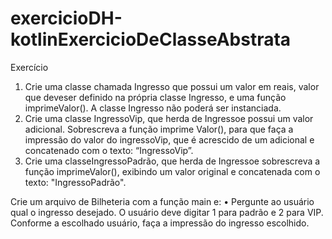 # exercicioDH-kotlinExercicioDeClasseAbstrata


Exercício


1) Crie uma classe chamada Ingresso que possui um valor em reais, valor que deveser definido na própria classe Ingresso, e uma função imprimeValor(). A classe Ingresso não poderá ser instanciada.
2) Crie uma classe IngressoVip, que herda de Ingressoe possui um valor adicional. Sobrescreva a função imprime Valor(), para que faça a impressão do valor do ingressoVip, que é acrescido de um adicional e concatenado com o texto: “IngressoVip”.
3) Crie uma classeIngressoPadrão, que herda de Ingressoe sobrescreva a função imprimeValor(), exibindo um valor original e concatenada com o texto: "IngressoPadrão".


Crie um arquivo de Bilheteria com a função main e:
• Pergunte ao usuário qual o ingresso desejado. O usuário deve digitar 1 para padrão e 2 para VIP. Conforme a escolhado usuário, faça a impressão do ingresso escolhido.
